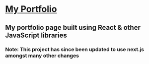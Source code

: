 # [My Portfolio](https://ef-portfolio-2.web.app)
## My portfolio page built using React &amp; other JavaScript libraries

### Note: This project has since been updated to use next.js amongst many other changes
